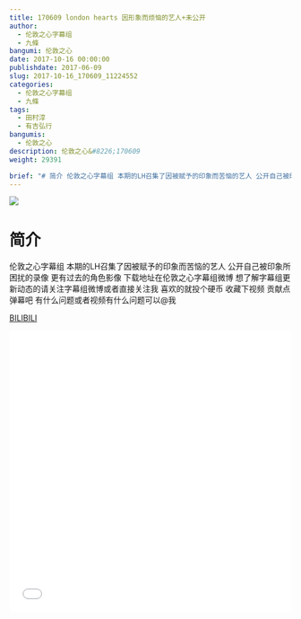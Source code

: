 ```yaml
---
title: 170609 london hearts 因形象而烦恼的艺人+未公开
author: 
  - 伦敦之心字幕组
  - 九條
bangumi: 伦敦之心
date: 2017-10-16 00:00:00
publishdate: 2017-06-09
slug: 2017-10-16_170609_11224552
categories: 
  - 伦敦之心字幕组
  - 九條
tags: 
  - 田村淳
  - 有吉弘行
bangumis: 
  - 伦敦之心
description: 伦敦之心&#8226;170609
weight: 29391

brief: "# 简介 伦敦之心字幕组 本期的LH召集了因被赋予的印象而苦恼的艺人 公开自己被印象所困扰的录像 更有过去的角色影像 下载地址在伦敦之心字幕组微博 想了解字幕组更新动态的请关注字幕组微博或者直接关注我 喜欢的就投个硬币 收藏下视频 贡献点弹幕吧 有什么问题或者视频有什么问题可以@我"
---
```


![](https://i.imgur.com/TPs8Opz.jpg)

# 简介  
伦敦之心字幕组
本期的LH召集了因被赋予的印象而苦恼的艺人 公开自己被印象所困扰的录像 更有过去的角色影像 下载地址在伦敦之心字幕组微博 想了解字幕组更新动态的请关注字幕组微博或者直接关注我 喜欢的就投个硬币 收藏下视频 贡献点弹幕吧 有什么问题或者视频有什么问题可以@我

  [BILIBILI](https://www.bilibili.com/video/av11224552/)


<div class="vcontainer">  <iframe class='video' src="//www.bilibili.com/blackboard/player.html?aid=11224552" width="100%" height="500" frameborder="0" allowfullscreen="allowfullscreen"></iframe></div>
